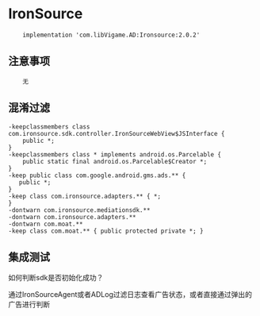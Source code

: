 # IronSource

```text
    implementation 'com.libVigame.AD:Ironsource:2.0.2'
```

## 注意事项

```text
    无
```

## 混淆过滤

```text
-keepclassmembers class com.ironsource.sdk.controller.IronSourceWebView$JSInterface {
    public *;
}
-keepclassmembers class * implements android.os.Parcelable {
    public static final android.os.Parcelable$Creator *;
}
-keep public class com.google.android.gms.ads.** {
   public *;
}
-keep class com.ironsource.adapters.** { *;
}
-dontwarn com.ironsource.mediationsdk.**
-dontwarn com.ironsource.adapters.**
-dontwarn com.moat.**
-keep class com.moat.** { public protected private *; }
```

## 集成测试

如何判断sdk是否初始化成功？

通过IronSourceAgent或者ADLog过滤日志查看广告状态，或者直接通过弹出的广告进行判断